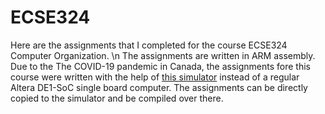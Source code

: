 # ECSE324

Here are the assignments that I completed for the course ECSE324 Computer Organization. \n
The assignments are written in ARM assembly.
Due to the The COVID-19 pandemic in Canada, the assignments fore this course were written with the help of [this simulator](http://ecse324.ece.mcgill.ca/simulator/?sys=arm-de1soc) instead of a regular Altera DE1-SoC single board computer. 
The assignments can be directly copied to the simulator and be compiled over there.
